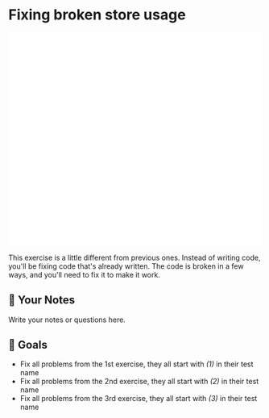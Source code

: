 # Fixing broken store usage

<picture>
  <source srcset="./.internal/screenshot-dark.png" media="(prefers-color-scheme: dark)">
  <img src="./.internal/screenshot-light.png">
</picture>

This exercise is a little different from previous ones. Instead of writing code, you'll be fixing code that's already
written. The code is broken in a few ways, and you'll need to fix it to make it work.

## 📝 Your Notes

Write your notes or questions here.

## 🎯 Goals

- Fix all problems from the 1st exercise, they all start with _(1)_ in their test name
- Fix all problems from the 2nd exercise, they all start with _(2)_ in their test name
- Fix all problems from the 3rd exercise, they all start with _(3)_ in their test name
